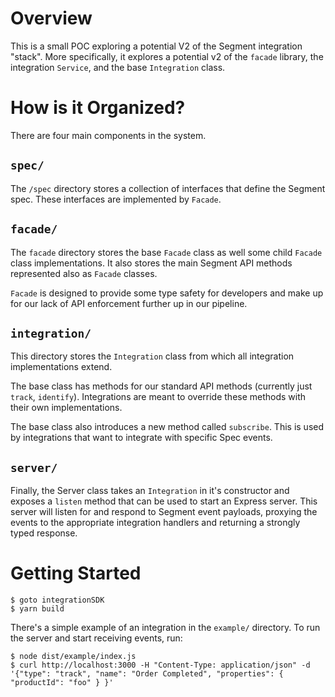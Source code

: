# Overview
This is a small POC exploring a potential V2 of the Segment integration "stack". More specifically, it explores a potential v2 of the `facade` library, the integration `Service`, and the base `Integration` class.

# How is it Organized?
There are four main components in the system.

## `spec/`
The `/spec` directory stores a collection of interfaces that define the Segment spec. These interfaces are implemented by `Facade`.

## `facade/`
The `facade` directory stores the base `Facade` class as well some child `Facade` class implementations. It also stores the main Segment API methods represented also as `Facade` classes.

`Facade` is designed to provide some type safety for developers and make up for our lack of API enforcement further up in our pipeline.

## `integration/`
This directory stores the `Integration` class from which all integration implementations extend.

The base class has methods for our standard API methods (currently just `track`, `identify`). Integrations are meant to override these methods with their own implementations.

The base class also introduces a new method called `subscribe`. This is used by integrations that want to integrate with specific Spec events.

## `server/`
Finally, the Server class takes an `Integration` in it's constructor and exposes a `listen` method that can be used to start an Express server. This server will listen for and respond to Segment event payloads, proxying the events to the appropriate integration handlers and returning a strongly typed response.

# Getting Started
```
$ goto integrationSDK
$ yarn build
```

There's a simple example of an integration in the `example/` directory. To run the server and start receiving events, run:

```
$ node dist/example/index.js
$ curl http://localhost:3000 -H "Content-Type: application/json" -d '{"type": "track", "name": "Order Completed", "properties": { "productId": "foo" } }'
```

